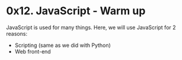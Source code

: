 # 0x12. JavaScript - Warm up
JavaScript is used for many things.
Here, we will use JavaScript for 2 reasons:

* Scripting (same as we did with Python)
* Web front-end
